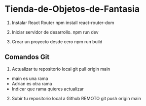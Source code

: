 # Tienda-de-Objetos-de-Fantasia

1. Instalar React Router
npm install react-router-dom

2. Iniciar servidor de desarrollo. 
npm run dev

3. Crear un proyecto desde cero
npm run build

## Comandos Git

1. Actualizar tu repositorio local
git pull origin main
* main es una rama
* Adrian es otra rama
* Indicar que rama quieres actualizar

2. Subir tu repositorio local a Github REMOTO
git push origin main